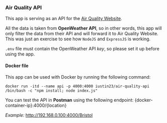 ### Air Quality API

This app is serving as an API for the [Air Quality Website](https://github.com/iustinionita/air-quality-web "Air Quality Website").

All the data is taken from **OpenWeather API**, so in other words, this app will only filter the data from their API and will forward it to Air Quality Website. This was just an exercise to see how `NodeJS` and `ExpressJS` is working.

`.env` file must contain the OpenWeather API *key*, so please set it up before using the app.

#### Docker file

This app can be used with Docker by running the following command:
```shell
docker run -itd --name api -p 4000:4000 iustin23/air-quality-api /bin/bash -c "npm install; node index.js"
```

You can test the API in **Postman** using the following endpoint: {docker-container-ip}:4000/{location}

*Example:* http://192.168.0.100:4000/Bristol

